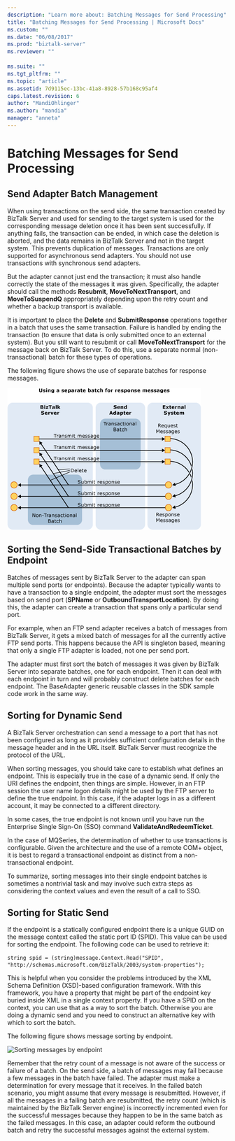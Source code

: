 ```yaml
---
description: "Learn more about: Batching Messages for Send Processing"
title: "Batching Messages for Send Processing | Microsoft Docs"
ms.custom: ""
ms.date: "06/08/2017"
ms.prod: "biztalk-server"
ms.reviewer: ""

ms.suite: ""
ms.tgt_pltfrm: ""
ms.topic: "article"
ms.assetid: 7d9115ec-13bc-41a8-8928-57b168c95af4
caps.latest.revision: 6
author: "MandiOhlinger"
ms.author: "mandia"
manager: "anneta"
---
```

# Batching Messages for Send Processing
## Send Adapter Batch Management  
 When using transactions on the send side, the same transaction created by BizTalk Server and used for sending to the target system is used for the corresponding message deletion once it has been sent successfully. If anything fails, the transaction can be ended, in which case the deletion is aborted, and the data remains in BizTalk Server and not in the target system. This prevents duplication of messages. Transactions are only supported for asynchronous send adapters. You should not use transactions with synchronous send adapters.  
  
 But the adapter cannot just end the transaction; it must also handle correctly the state of the messages it was given. Specifically, the adapter should call the methods **Resubmit**, **MoveToNextTransport**, and **MoveToSuspendQ** appropriately depending upon the retry count and whether a backup transport is available.  
  
 It is important to place the **Delete** and **SubmitResponse** operations together in a batch that uses the same transaction. Failure is handled by ending the transaction (to ensure that data is only submitted once to an external system). But you still want to resubmit or call **MoveToNextTransport** for the message back on BizTalk Server. To do this, use a separate normal (non-transactional) batch for these types of operations.  
  
 The following figure shows the use of separate batches for response messages.  
  
 ![Using a separate batch for response messages](../core/media/eawp-separatebatch.gif "EAWP_SeparateBatch")  
  
## Sorting the Send-Side Transactional Batches by Endpoint  
 Batches of messages sent by BizTalk Server to the adapter can span multiple send ports (or endpoints). Because the adapter typically wants to have a transaction to a single endpoint, the adapter must sort the messages based on send port (**SPName** or **OutboundTransportLocation**). By doing this, the adapter can create a transaction that spans only a particular send port.  
  
 For example, when an FTP send adapter receives a batch of messages from BizTalk Server, it gets a mixed batch of messages for all the currently active FTP send ports. This happens because the API is singleton based, meaning that only a single FTP adapter is loaded, not one per send port.  
  
 The adapter must first sort the batch of messages it was given by BizTalk Server into separate batches, one for each endpoint. Then it can deal with each endpoint in turn and will probably construct delete batches for each endpoint. The BaseAdapter generic reusable classes in the SDK sample code work in the same way.  
  
## Sorting for Dynamic Send  
 A BizTalk Server orchestration can send a message to a port that has not been configured as long as it provides sufficient configuration details in the message header and in the URL itself. BizTalk Server must recognize the protocol of the URL.  
  
 When sorting messages, you should take care to establish what defines an endpoint. This is especially true in the case of a dynamic send. If only the URI defines the endpoint, then things are simple. However, in an FTP session the user name logon details might be used by the FTP server to define the true endpoint. In this case, if the adapter logs in as a different account, it may be connected to a different directory.  
  
 In some cases, the true endpoint is not known until you have run the Enterprise Single Sign-On (SSO) command **ValidateAndRedeemTicket**.  
  
 In the case of MQSeries, the determination of whether to use transactions is configurable. Given the architecture and the use of a remote COM+ object, it is best to regard a transactional endpoint as distinct from a non-transactional endpoint.  
  
 To summarize, sorting messages into their single endpoint batches is sometimes a nontrivial task and may involve such extra steps as considering the context values and even the result of a call to SSO.  
  
## Sorting for Static Send  
 If the endpoint is a statically configured endpoint there is a unique GUID on the message context called the static port ID (SPID). This value can be used for sorting the endpoint. The following code can be used to retrieve it:  
  
```  
string spid = (string)message.Context.Read("SPID", "http://schemas.microsoft.com/BizTalk/2003/system-properties");  
```  
  
 This is helpful when you consider the problems introduced by the XML Schema Definition (XSD)-based configuration framework. With this framework, you have a property that might be part of the endpoint key buried inside XML in a single context property. If you have a SPID on the context, you can use that as a way to sort the batch. Otherwise you are doing a dynamic send and you need to construct an alternative key with which to sort the batch.  
  
 The following figure shows message sorting by endpoint.  
  
 ![Sorting messages by endpoint](../core/media/eawp-sortbatch.gif "EAWP_SortBatch")  
  
 Remember that the retry count of a message is not aware of the success or failure of a batch. On the send side, a batch of messages may fail because a few messages in the batch have failed. The adapter must make a determination for every message that it receives. In the failed batch scenario, you might assume that every message is resubmitted. However, if all the messages in a failing batch are resubmitted, the retry count (which is maintained by the BizTalk Server engine) is incorrectly incremented even for the successful messages because they happen to be in the same batch as the failed messages. In this case, an adapter could reform the outbound batch and retry the successful messages against the external system.
